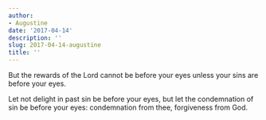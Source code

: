 ```yaml
---
author:
- Augustine
date: '2017-04-14'
description: ''
slug: 2017-04-14-augustine
title: ''
---
```

But the rewards of the Lord cannot be before your eyes unless your sins are before your eyes. 

Let not delight in past sin be before your eyes, but let the condemnation of sin be before your eyes: condemnation from thee, forgiveness from God.



